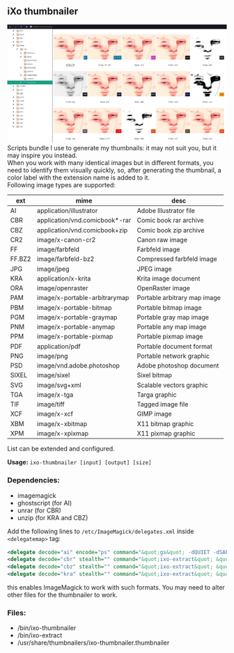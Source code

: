 ## iXo thumbnailer
![screenshot](./screenshot.jpg)  
Scripts bundle I use to generate my thumbnails: it may not suit you, but it may inspire you instead.  
When you work with many identical images but in different formats, you need to identify them visually quickly, so, after generating the thumbnail, a color label with the extension name is added to it.  
Following image types are supported:

| ext | mime | desc |
| --- | ---- | ---- |
| AI  | application/illustrator | Adobe Illustrator file |
| CBR | application/vnd.comicbook*-rar | Comic book rar archive |
| CBZ | application/vnd.comicbook+zip | Comic book zip archive |
| CR2 | image/x-canon-cr2 | Canon raw image |
| FF  | image/farbfeld | Farbfeld image |
| FF.BZ2 | image/farbfeld-bz2 | Compressed farbfeld image |
| JPG | image/jpeg | JPEG image |
| KRA | application/x-krita | Krita image document |
| ORA | image/openraster | OpenRaster image |
| PAM | image/x-portable-arbitrarymap | Portable arbitrary map image |
| PBM | image/x-portable-bitmap | Portable bitmap image |
| PGM | image/x-portable-graymap | Portable gray map image |
| PNM | image/x-portable-anymap | Portable any map image |
| PPM | image/x-portable-pixmap | Portable pixmap image |
| PDF | application/pdf | Portable document format |
| PNG | image/png | Portable network graphic |
| PSD | image/vnd.adobe.photoshop | Adobe photoshop document |
| SIXEL | image/sixel | Sixel bitmap |
| SVG | image/svg+xml | Scalable vectors graphic |
| TGA | image/x-tga | Targa graphic |
| TIF | image/tiff | Tagged image file |
| XCF | image/x-xcf | GIMP image |
| XBM | image/x-xbitmap | X11 bitmap graphic |
| XPM | image/x-xpixmap | X11 pixmap graphic |

List can be extended and configured.

**Usage:** `ixo-thumbnailer [input] [output] [size]`

### Dependencies:
- imagemagick
- ghostscript (for AI)
- unrar (for CBR)
- unzip (for KRA and CBZ)

Add the following lines to `/etc/ImageMagick/delegates.xml` inside `<delegatemap>` tag:
```xml
<delegate decode="ai" encode="ps" command="&quot;gs&quot; -dQUIET -dSAFER -dNOPAUSE -dBATCH -sDEVICE=pngalpha -sOutputFile=&quot;%o&quot; &quot;%i&quot;"/>
<delegate decode="cbr" stealth="" command="&quot;ixo-extract&quot; &quot;%i&quot; &quot;%o&quot;"/>
<delegate decode="cbz" stealth="" command="&quot;ixo-extract&quot; &quot;%i&quot; &quot;%o&quot;"/>
<delegate decode="kra" stealth="" command="&quot;ixo-extract&quot; &quot;%i&quot; &quot;%o&quot;"/>
```
this enables ImageMagick to work with such formats.
You may need to alter other files for the thumbnailer to work.

### Files:
- /bin/ixo-thumbnailer
- /bin/ixo-extract
- /usr/share/thumbnailers/ixo-thumbnailer.thumbnailer